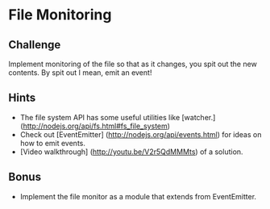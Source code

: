 File Monitoring
===============

Challenge
---------

Implement monitoring of the file so that as it changes, you spit out the new contents. By spit out I mean, emit an event!

Hints
-----

- The file system API has some useful utilities like [watcher.] (http://nodejs.org/api/fs.html#fs_file_system)
- Check out [EventEmitter] (http://nodejs.org/api/events.html) for ideas on how to emit events.
- [Video walkthrough] (http://youtu.be/V2r5QdMMMts) of a solution.

Bonus
-----

- Implement the file monitor as a module that extends from EventEmitter.
